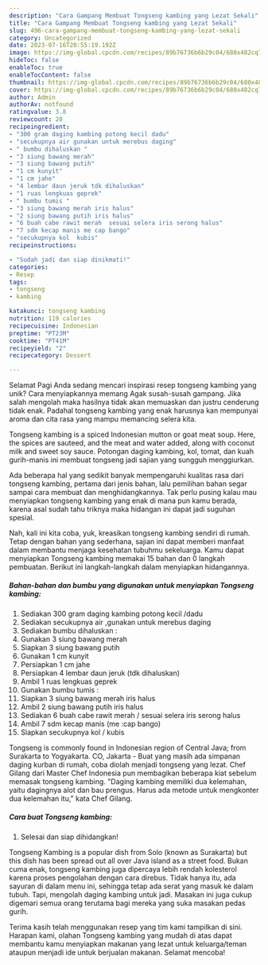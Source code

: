 ```yaml
---
description: "Cara Gampang Membuat Tongseng kambing yang Lezat Sekali"
title: "Cara Gampang Membuat Tongseng kambing yang Lezat Sekali"
slug: 496-cara-gampang-membuat-tongseng-kambing-yang-lezat-sekali
category: Uncategorized
date: 2023-07-16T20:55:19.192Z
image: https://img-global.cpcdn.com/recipes/89b76736b6b29c04/680x482cq70/tongseng-kambing-foto-resep-utama.jpg
hideToc: false
enableToc: true
enableTocContent: false
thumbnail: https://img-global.cpcdn.com/recipes/89b76736b6b29c04/680x482cq70/tongseng-kambing-foto-resep-utama.jpg
cover: https://img-global.cpcdn.com/recipes/89b76736b6b29c04/680x482cq70/tongseng-kambing-foto-resep-utama.jpg
author: Admin
authorAv: notfound
ratingvalue: 3.8
reviewcount: 20
recipeingredient:
- "300 gram daging kambing potong kecil dadu"
- "secukupnya air gunakan untuk merebus daging"
- " bumbu dihaluskan "
- "3 siung bawang merah"
- "3 siung bawang putih"
- "1 cm kunyit"
- "1 cm jahe"
- "4 lembar daun jeruk tdk dihaluskan"
- "1 ruas lengkuas geprek"
- " bumbu tumis "
- "3 siung bawang merah iris halus"
- "2 siung bawang putih iris halus"
- "6 buah cabe rawit merah  sesuai selera iris serong halus"
- "7 sdm kecap manis me cap bango"
- "secukupnya kol  kubis"
recipeinstructions:

- "Sudah jadi dan siap dinikmati!"
categories:
- Resep
tags:
- tongseng
- kambing

katakunci: tongseng kambing 
nutrition: 119 calories
recipecuisine: Indonesian
preptime: "PT23M"
cooktime: "PT41M"
recipeyield: "2"
recipecategory: Dessert

---
```



Selamat Pagi Anda sedang mencari inspirasi resep tongseng kambing yang unik? Cara menyiapkannya memang Agak susah-susah gampang. Jika salah mengolah maka hasilnya tidak akan memuaskan dan justru cenderung tidak enak. Padahal tongseng kambing yang enak harusnya kan mempunyai aroma dan cita rasa yang mampu memancing selera kita.


Tongseng kambing is a spiced Indonesian mutton or goat meat soup. Here, the spices are sauteed, and the meat and water added, along with coconut milk and sweet soy sauce. Potongan daging kambing, kol, tomat, dan kuah gurih-manis ini membuat tongseng jadi sajian yang sungguh menggiurkan.

Ada beberapa hal yang sedikit banyak mempengaruhi kualitas rasa dari tongseng kambing, pertama dari jenis bahan, lalu pemilihan bahan segar sampai cara membuat dan menghidangkannya. Tak perlu pusing kalau mau menyiapkan tongseng kambing yang enak di mana pun kamu berada, karena asal sudah tahu triknya maka hidangan ini dapat jadi suguhan spesial.


Nah, kali ini kita coba, yuk, kreasikan tongseng kambing sendiri di rumah. Tetap dengan bahan yang sederhana, sajian ini dapat memberi manfaat dalam membantu menjaga kesehatan tubuhmu sekeluarga. Kamu dapat menyiapkan Tongseng kambing memakai 15 bahan dan 0 langkah pembuatan. Berikut ini langkah-langkah dalam menyiapkan hidangannya.

<!--inarticleads1-->

##### Bahan-bahan dan bumbu yang digunakan untuk menyiapkan Tongseng kambing:

1. Sediakan 300 gram daging kambing potong kecil /dadu
1. Sediakan secukupnya air ,gunakan untuk merebus daging
1. Sediakan  bumbu dihaluskan :
1. Gunakan 3 siung bawang merah
1. Siapkan 3 siung bawang putih
1. Gunakan 1 cm kunyit
1. Persiapkan 1 cm jahe
1. Persiapkan 4 lembar daun jeruk (tdk dihaluskan)
1. Ambil 1 ruas lengkuas geprek
1. Gunakan  bumbu tumis :
1. Siapkan 3 siung bawang merah iris halus
1. Ambil 2 siung bawang putih iris halus
1. Sediakan 6 buah cabe rawit merah / sesuai selera iris serong halus
1. Ambil 7 sdm kecap manis (me :cap bango)
1. Siapkan secukupnya kol / kubis


Tongseng is commonly found in Indonesian region of Central Java; from Surakarta to Yogyakarta. CO, Jakarta - Buat yang masih ada simpanan daging kurban di rumah, coba diolah menjadi tongseng yang lezat. Chef Gilang dari Master Chef Indonesia pun membagikan beberapa kiat sebelum memasak tongseng kambing. &#34;Daging kambing memiliki dua kelemahan, yaitu dagingnya alot dan bau prengus. Harus ada metode untuk mengkonter dua kelemahan itu,&#34; kata Chef Gilang. 

<!--inarticleads2-->

##### Cara buat Tongseng kambing:


1. Selesai dan siap dihidangkan!

Tongseng Kambing is a popular dish from Solo (known as Surakarta) but this dish has been spread out all over Java island as a street food. Bukan cuma enak, tongseng kambing juga dipercaya lebih rendah kolesterol karena proses pengolahan dengan cara direbus. Tidak hanya itu, ada sayuran di dalam menu ini, sehingga tetap ada serat yang masuk ke dalam tubuh. Tapi, mengolah daging kambing untuk jadi. Masakan ini juga cukup digemari semua orang terutama bagi mereka yang suka masakan pedas gurih. 

Terima kasih telah menggunakan resep yang tim kami tampilkan di sini. Harapan kami, olahan Tongseng kambing yang mudah di atas dapat membantu kamu menyiapkan makanan yang lezat untuk keluarga/teman ataupun menjadi ide untuk berjualan makanan. Selamat mencoba!
